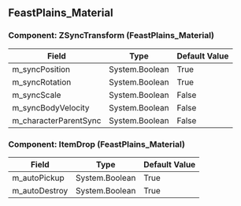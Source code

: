 ## FeastPlains_Material

### Component: ZSyncTransform (FeastPlains_Material)

|Field|Type|Default Value|
|-----|----|-------------|
|m_syncPosition|System.Boolean|True|
|m_syncRotation|System.Boolean|True|
|m_syncScale|System.Boolean|False|
|m_syncBodyVelocity|System.Boolean|False|
|m_characterParentSync|System.Boolean|False|

### Component: ItemDrop (FeastPlains_Material)

|Field|Type|Default Value|
|-----|----|-------------|
|m_autoPickup|System.Boolean|True|
|m_autoDestroy|System.Boolean|True|

